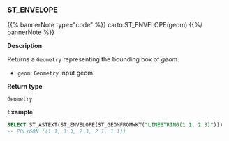 ### ST_ENVELOPE

{{% bannerNote type="code" %}}
carto.ST_ENVELOPE(geom)
{{%/ bannerNote %}}

**Description**

Returns a `Geometry` representing the bounding box of _geom_.

* `geom`: `Geometry` input geom.

**Return type**

`Geometry`

**Example**

``` sql
SELECT ST_ASTEXT(ST_ENVELOPE(ST_GEOMFROMWKT("LINESTRING(1 1, 2 3)")))
-- POLYGON ((1 1, 1 3, 2 3, 2 1, 1 1))
```